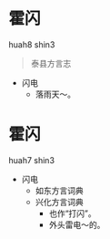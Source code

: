 # 霍闪
huah8 shin3
> 泰县方言志
- 闪电
  - 落雨天～。

# 霍闪
huah7 shin3
+ 闪电
  * 如东方言词典
  * 兴化方言词典
    + 也作“打闪”。
    - 外头雷电～的。
